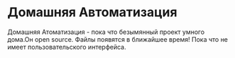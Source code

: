 # Домашняя Автоматизация
Домашняя Атоматизация - пока что безымянный проект умного дома.Он open source.
Файлы появятся в ближайшее время!
Пока что не имеет пользовательского интерфейса.
